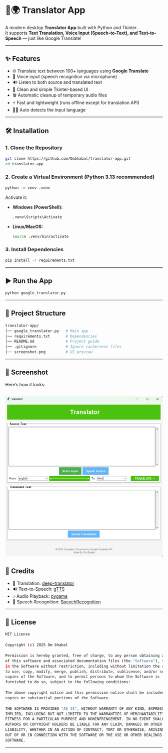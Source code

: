 # 🎤🌍 Translator App

A modern desktop **Translator App** built with Python and Tkinter.  
It supports **Text Translation, Voice Input (Speech-to-Text), and Text-to-Speech** — just like Google Translate!

---

## ✨ Features

- 🌐 Translate text between 100+ languages using **Google Translate**
- 🎤 Voice input (speech recognition via microphone)
- 🔊 Listen to both source and translated text
- 🎨 Clean and simple Tkinter-based UI
- 🗑️ Automatic cleanup of temporary audio files
- ⚡ Fast and lightweight (runs offline except for translation API)
- 🕵️‍♂️ Auto detects the input language

---

## 🛠️ Installation

### 1. Clone the Repository

```bash
git clone https://github.com/Ombhabal/translator-app.git
cd translator-app
```

### 2. Create a Virtual Environment (Python 3.13 recommended)

```bash
python -m venv .venv
```

Activate it:

- **Windows (PowerShell):**
  ```bash
  .venv\Scripts\Activate
  ```
- **Linux/MacOS:**
  ```bash
  source .venv/bin/activate
  ```

### 3. Install Dependencies

```bash
pip install -r requirements.txt
```

---

## ▶️ Run the App

```bash
python google_translator.py
```

---

## 📂 Project Structure

```bash
translator-app/
│── google_translator.py   # Main app
│── requirements.txt       # Dependencies
│── README.md              # Project guide
│── .gitignore             # Ignore cache/venv files
│── screenshot.png         # UI preview
```

---

## 📸 Screenshot

Here’s how it looks:

## ![App Screenshot](screenshot.png)

## 🙌 Credits

- 📝 Translation: [deep-translator](https://pypi.org/project/deep-translator/)
- 🔊 Text-to-Speech: [gTTS](https://pypi.org/project/gTTS/)
- 🎶 Audio Playback: [pygame](https://www.pygame.org/)
- 🎤 Speech Recognition: [SpeechRecognition](https://pypi.org/project/SpeechRecognition/)

---

## 📄 License

```bash
MIT License

Copyright (c) 2025 Om bhabal

Permission is hereby granted, free of charge, to any person obtaining a copy
of this software and associated documentation files (the "Software"), to deal
in the Software without restriction, including without limitation the rights
to use, copy, modify, merge, publish, distribute, sublicense, and/or sell
copies of the Software, and to permit persons to whom the Software is
furnished to do so, subject to the following conditions:

The above copyright notice and this permission notice shall be included in all
copies or substantial portions of the Software.

THE SOFTWARE IS PROVIDED "AS IS", WITHOUT WARRANTY OF ANY KIND, EXPRESS OR
IMPLIED, INCLUDING BUT NOT LIMITED TO THE WARRANTIES OF MERCHANTABILITY,
FITNESS FOR A PARTICULAR PURPOSE AND NONINFRINGEMENT. IN NO EVENT SHALL THE
AUTHORS OR COPYRIGHT HOLDERS BE LIABLE FOR ANY CLAIM, DAMAGES OR OTHER
LIABILITY, WHETHER IN AN ACTION OF CONTRACT, TORT OR OTHERWISE, ARISING FROM,
OUT OF OR IN CONNECTION WITH THE SOFTWARE OR THE USE OR OTHER DEALINGS IN THE
SOFTWARE.
```

---
